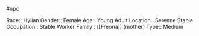 #npc 

Race:: Hylian
Gender:: Female
Age:: Young Adult
Location:: Serenne Stable
Occupation:: Stable Worker
Family:: [[Freona]] (mother)
Type:: Medium

